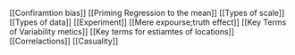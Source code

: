 
[[Confiramtion bias]]
[[Priming Regression to the mean]]
[[Types of scale]]
[[Types of data]]
[[Experiment]]
[[Mere expourse;truth effect]]
[[Key Terms of Variability metics]]
[[Key terms for estiamtes of locations]]
[[Correlactions]]
[[Casuality]]
